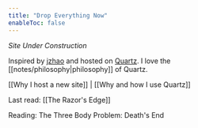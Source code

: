 ```yaml
---
title: "Drop Everything Now"
enableToc: false
---
```


*Site Under Construction*

Inspired by [jzhao](https://jzhao.xyz) and hosted on [Quartz](https://github.com/jackyzha0/quartz). I love the [[notes/philosophy|philosophy]] of Quartz.

[[Why I host a new site]] | [[Why and how I use Quartz]]

Last read: [[The Razor's Edge]]

Reading: The Three Body Problem: Death's End